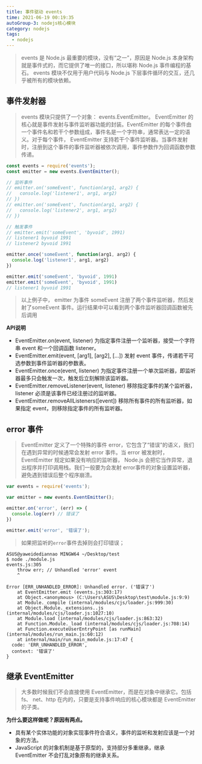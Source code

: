 ```yaml
---
title: 事件驱动 events
time: 2021-06-19 00:19:35
autoGroup-3: nodejs核心模块
category: nodejs
tags: 
  - nodejs
---
```


> events 是 Node.js 最重要的模块，没有“之一”，原因是 Node.js 本身架构就是事件式的，而它提供了唯一的接口，所以堪称 Node.js 事件编程的基石。 events 模块不仅用于用户代码与 Node.js 下层事件循环的交互，还几乎被所有的模块依赖。  

## 事件发射器  

> events 模块只提供了一个对象： events.EventEmitter。 EventEmitter 的核心就是事件发射与事件监听器功能的封装。EventEmitter 的每个事件由一个事件名和若干个参数组成，事件名是一个字符串，通常表达一定的语义。对于每个事件， EventEmitter 支持若干个事件监听器。当事件发射时，注册到这个事件的事件监听器被依次调用，事件参数作为回调函数参数传递。  

```javascript
const events = require('events');
const emitter = new events.EventEmitter();

// 监听事件
// emitter.on('someEvent', function(arg1, arg2) {
//   console.log('listener1', arg1, arg2)
// })
// emitter.on('someEvent', function(arg1, arg2) {
//   console.log('listener2', arg1, arg2)
// })

// 触发事件
// emitter.emit('someEvent', 'byvoid', 1991)
// listener1 byvoid 1991
// listener2 byvoid 1991

emitter.once('someEvent', function(arg1, arg2) {
  console.log('listener1', arg1, arg2)
})

emitter.emit('someEvent', 'byvoid', 1991)
emitter.emit('someEvent', 'byvoid', 1991)
// listener1 byvoid 1991
```

> 以上例子中， emitter 为事件 someEvent 注册了两个事件监听器，然后发射了someEvent 事件。运行结果中可以看到两个事件监听器回调函数被先后调用  

**API说明**

- EventEmitter.on(event, listener) 为指定事件注册一个监听器，接受一个字符串 event 和一个回调函数 listener。  
- EventEmitter.emit(event, [arg1], [arg2], [...]) 发射 event 事件，传递若干可选参数到事件监听器的参数表。  
- EventEmitter.once(event, listener) 为指定事件注册一个单次监听器，即监听器最多只会触发一次，触发后立刻解除该监听器。  
- EventEmitter.removeListener(event, listener) 移除指定事件的某个监听器， listener 必须是该事件已经注册过的监听器。  
- EventEmitter.removeAllListeners([event]) 移除所有事件的所有监听器，如果指定 event，则移除指定事件的所有监听器。  

## error 事件

> EventEmitter 定义了一个特殊的事件 error，它包含了“错误”的语义，我们在遇到异常的时候通常会发射 error 事件。当 error 被发射时， EventEmitter 规定如果没有响应的监听器， Node.js 会把它当作异常，退出程序并打印调用栈。我们一般要为会发射 error事件的对象设置监听器，避免遇到错误后整个程序崩溃。  

```javascript
var events = require('events');

var emitter = new events.EventEmitter();

emitter.on('error', (err) => {
  console.log(err) // 错误了
})

emitter.emit('error', '错误了');
```

> 如果把监听的`error`事件去掉则会打印错误；

```shell
ASUS@yaweidediannao MINGW64 ~/Desktop/test
$ node ./module.js 
events.js:305
    throw err; // Unhandled 'error' event
    ^

Error [ERR_UNHANDLED_ERROR]: Unhandled error. ('错误了')
    at EventEmitter.emit (events.js:303:17)
    at Object.<anonymous> (C:\Users\ASUS\Desktop\test\module.js:9:9)
    at Module._compile (internal/modules/cjs/loader.js:999:30)
    at Object.Module._extensions..js (internal/modules/cjs/loader.js:1027:10)
    at Module.load (internal/modules/cjs/loader.js:863:32)
    at Function.Module._load (internal/modules/cjs/loader.js:708:14)
    at Function.executeUserEntryPoint [as runMain] (internal/modules/run_main.js:60:12)
    at internal/main/run_main_module.js:17:47 {
  code: 'ERR_UNHANDLED_ERROR',
  context: '错误了'
}
```

## 继承 EventEmitter  

> 大多数时候我们不会直接使用 EventEmitter，而是在对象中继承它。包括 fs、 net、http 在内的，只要是支持事件响应的核心模块都是 EventEmitter 的子类。  

**为什么要这样做呢？原因有两点。**  

- 具有某个实体功能的对象实现事件符合语义，事件的监听和发射应该是一个对象的方法。  
- JavaScript 的对象机制是基于原型的，支持部分多重继承，继承 EventEmitter 不会打乱对象原有的继承关系。  

